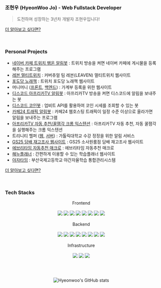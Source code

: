 <!--
![](https://github-readme-stats.vercel.app/api/top-langs/?username=dokdo2013&langs_count=8)
![](https://github-readme-stats.vercel.app/api?username=dokdo2013&show_icons=true)
-->

### 조현우 (HyeonWoo Jo) - Web Fullstack Developer
> 도전하며 성장하는 3년차 개발자 조현우입니다!

[더 알아보고 싶다면?][profile]

<br>

### Personal Projects
- [네이버 카페 트위치 뱅온 알림봇](https://github.com/dokdo2013/naver-cafe-twitch-alert) : 트위치 방송을 켜면 네이버 카페에 게시물을 등록해주는 프로그램
- [레븐 멀티트위치](https://github.com/dokdo2013/leaven-multi) : 커버츄얼 팀 레븐(LEAVEN) 멀티트위치 웹사이트
- [포도당 노래책](https://github.com/dokdo2013/music.c6h12o6.kr) : 트위치 포도당 노래책 웹사이트
- 머니머니 ([프론트](https://github.com/dokdo2013/moneymoney-front), [백엔드](https://github.com/dokdo2013/moneymoney-backend)) : 가계부 등록을 위한 웹사이트
- [디스코드 아프리카TV 알림봇](https://github.com/dokdo2013/discord-afreecatv-alert-bot) : 아프리카TV 방송을 켜면 디스코드에 알림을 보내주는 봇
- [디스코드 코인봇](https://github.com/dokdo2013/discord-coin-bot) : 업비트 API를 활용하여 코인 시세를 조회할 수 있는 봇
- [카페24 트래픽 알림봇](https://github.com/dokdo2013/cafe24_traffic_monitoring) : 카페24 웹호스팅 트래픽이 일정 수준 이상으로 올라가면 알림을 보내주는 프로그램
- [아프리카TV 자동 추천/꿀잼각 크롬 익스텐션](https://github.com/dokdo2013/afreecatv_auto_up) : 아프리카TV 자동 추천, 자동 꿀잼각을 실행해주는 크롬 익스텐션
- 트리니티 헬퍼 ([웹](https://github.com/dokdo2013/trinity_helper_web), [서버](https://github.com/dokdo2013/trinity_helper_python)) : 가톨릭대학교 수강 정정을 위한 알림 서비스
- [GS25 담배 재고조사 웹사이트](https://github.com/dokdo2013/gs25-cigacheck) : GS25 소사원룸점 담배 재고조사 웹사이트
- [에브리타임 자동추천 매크로](https://github.com/dokdo2013/everytime-like-macro) : 에브리타임 자동추천 매크로
- [해누플래너](https://github.com/dokdo2013/haenu-planner-v1) : 간편하게 이용할 수 있는 학습플래너 웹사이트
- [야자타임](https://github.com/dokdo2013/Yajatime) : 부산국제고등학교 야간자율학습 통합관리시스템

[더 알아보고 싶다면?][work]

<br>

### Tech Stacks

<div align=center> 
  Frontend
  <br><br>
  <img src="https://img.shields.io/badge/react-61DAFB?style=for-the-badge&logo=react&logoColor=black"> 
  <img src="https://img.shields.io/badge/Chakra UI-319795?style=for-the-badge&logo=Chakra UI&logoColor=white"> 
  <img src="https://img.shields.io/badge/HTML-E34F26?style=for-the-badge&logo=HTML5&logoColor=white"> 
  <img src="https://img.shields.io/badge/CSS-1572B6?style=for-the-badge&logo=CSS3&logoColor=white"> 
  <img src="https://img.shields.io/badge/javascript-F7DF1E?style=for-the-badge&logo=javascript&logoColor=black"> 
  <img src="https://img.shields.io/badge/typescript-3178C6?style=for-the-badge&logo=typescript&logoColor=white"> 
  <img src="https://img.shields.io/badge/jQuery-0769AD?style=for-the-badge&logo=jQuery&logoColor=black"> 
  <img src="https://img.shields.io/badge/Bootstrap-7952B3?style=for-the-badge&logo=bootstrap&logoColor=white"> 
  <br><br>
  Backend
  <br><br>
  <img src="https://img.shields.io/badge/php-777BB4?style=for-the-badge&logo=php&logoColor=white"> 
  <img src="https://img.shields.io/badge/codeigniter-EF4223?style=for-the-badge&logo=codeigniter&logoColor=white"> 
  <img src="https://img.shields.io/badge/python-3776AB?style=for-the-badge&logo=python&logoColor=white"> 
  <img src="https://img.shields.io/badge/fastapi-009688?style=for-the-badge&logo=fastapi&logoColor=white"> 
  <img src="https://img.shields.io/badge/flask-000000?style=for-the-badge&logo=flask&logoColor=white"> 
  <img src="https://img.shields.io/badge/nestjs-E0234E?style=for-the-badge&logo=nestjs&logoColor=white"> 
  <img src="https://img.shields.io/badge/mysql-4479A1?style=for-the-badge&logo=mysql&logoColor=white"> 
  <img src="https://img.shields.io/badge/mariaDB-003545?style=for-the-badge&logo=mariaDB&logoColor=white"> 
  <br><br>
  Infrastructure
  <br><br>
  <img src="https://img.shields.io/badge/linux-FCC624?style=for-the-badge&logo=linux&logoColor=black"> 
  <img src="https://img.shields.io/badge/amazonaws-232F3E?style=for-the-badge&logo=amazonaws&logoColor=white"> 
  <img src="https://img.shields.io/badge/jenkins-D24939?style=for-the-badge&logo=jenkins&logoColor=white"> 
</div>


<br><br>

<div align="center">

![Hyeonwoo's GitHub stats](https://github-readme-stats.vercel.app/api?username=dokdo2013&count_private=true&show_icons=true&theme=dracula)

</div>
<!-- [![Top Langs](https://github-readme-stats.vercel.app/api/top-langs/?username=dokdo2013&layout=compact&count_private=true)](https://github.com/anuraghazra/github-readme-stats) -->


[work]: <https://github.com/dokdo2013/dokdo2013/blob/main/WORKS.md>
[profile]: <https://github.com/dokdo2013/dokdo2013/blob/main/PROFILE.md>
